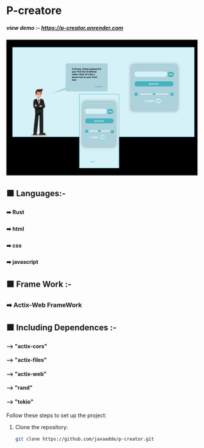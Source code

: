 # P-creatore

##### view demo :- https://p-creator.onrender.com

![](https://github.com/javaadde/P_creator/blob/master/static/images/6.png)

## ⬛ Languages:-

 ####        ➡️ Rust
 ####        ➡️ html
 ####        ➡️ css
 ####        ➡️ javascript
 
 
## ⬛ Frame Work :-
 
###     ➡️ Actix-Web FrameWork


## ⬛ Including Dependences :-


 ####     -->  "actix-cors"
 ####     -->  "actix-files"
 ####     -->  "actix-web"
 ####     -->  "rand"
 ####     -->  "tokio"
 
 
 

Follow these steps to set up the project:

1. Clone the repository:
   ```bash
   git clone https://github.com/javaadde/p-creator.git
